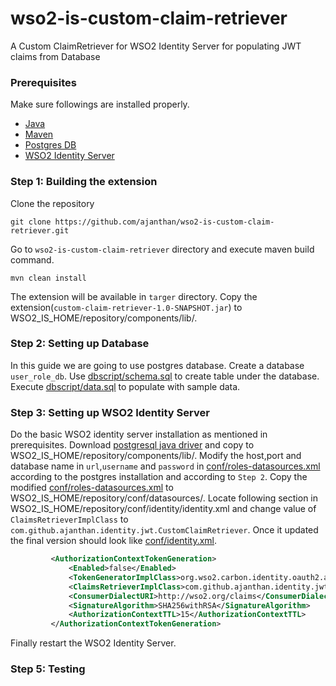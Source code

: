 # wso2-is-custom-claim-retriever
A Custom ClaimRetriever for WSO2 Identity Server for populating JWT claims from Database

### Prerequisites
Make sure followings are installed properly.
- [Java](https://openjdk.java.net/install/index.html)
- [Maven](https://maven.apache.org/download.cgi)
- [Postgres DB](https://www.postgresql.org/download/)
- [WSO2 Identity Server](https://docs.wso2.com/display/IS570/Installation+Guide)


### Step 1: Building the extension
Clone the repository

``git clone https://github.com/ajanthan/wso2-is-custom-claim-retriever.git``

Go to `wso2-is-custom-claim-retriever` directory and execute maven build command.

`mvn clean install`

The extension will be available in `targer` directory. Copy the extension(`custom-claim-retriever-1.0-SNAPSHOT.jar`) to WSO2_IS_HOME/repository/components/lib/.

### Step 2: Setting up Database

In this guide we are going to use postgres database. Create a database `user_role_db`. Use [dbscript/schema.sql](dbscript/schema.sql) to create table under the database. Execute [dbscript/data.sql](dbscript/data.sql) to populate with sample data.

### Step 3: Setting up WSO2 Identity Server

Do the basic WSO2 identity server installation as mentioned in prerequisites. Download [postgresql java driver](https://jdbc.postgresql.org/download.html) and copy to WSO2_IS_HOME/repository/components/lib/.
Modify the host,port and database name in `url`,`username` and `password` in [conf/roles-datasources.xml](conf/roles-datasources.xml) according to the postgres installation and according to `Step 2`. Copy the modified [conf/roles-datasources.xml](conf/roles-datasources.xml) to WSO2_IS_HOME/repository/conf/datasources/.
Locate following section in WSO2_IS_HOME/repository/conf/identity/identity.xml and change value of `ClaimsRetrieverImplClass` to `com.github.ajanthan.identity.jwt.CustomClaimRetriever`. Once it updated the final version should look like [conf/identity.xml](conf/identity.xml).
```xml       
         <AuthorizationContextTokenGeneration>
             <Enabled>false</Enabled>
             <TokenGeneratorImplClass>org.wso2.carbon.identity.oauth2.authcontext.JWTTokenGenerator</TokenGeneratorImplClass>
             <ClaimsRetrieverImplClass>com.github.ajanthan.identity.jwt.CustomClaimRetriever</ClaimsRetrieverImplClass>
             <ConsumerDialectURI>http://wso2.org/claims</ConsumerDialectURI>
             <SignatureAlgorithm>SHA256withRSA</SignatureAlgorithm>
             <AuthorizationContextTTL>15</AuthorizationContextTTL>
         </AuthorizationContextTokenGeneration>
 ```
 
 Finally restart the WSO2 Identity Server.
 
 ### Step 5: Testing
 
 
 
